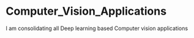 # Computer_Vision_Applications
I am consolidating all Deep learning based Computer vision applications

